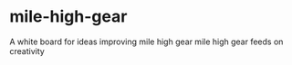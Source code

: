 # mile-high-gear
A white board for ideas improving mile high gear
mile high gear feeds on creativity
